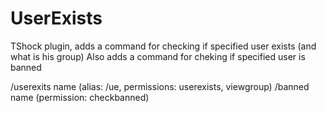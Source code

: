 UserExists
==========

TShock plugin, adds a command for checking if specified user exists (and what is his group)
Also adds a command for cheking if specified user is banned

 /userexits name (alias: /ue, permissions: userexists, viewgroup)
 /banned name (permission: checkbanned)
